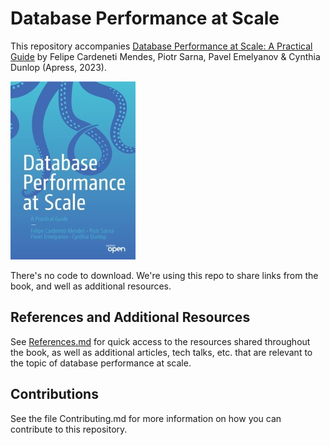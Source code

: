 # Database Performance at Scale

This repository accompanies [Database Performance at Scale: A Practical Guide](https://link.springer.com/book/10.1007/978-1-4842-9711-7) by Felipe Cardeneti Mendes, Piotr Sarna, Pavel Emelyanov & Cynthia Dunlop (Apress, 2023).

[comment]: #cover
![Cover image](9781484297100.jpg)

There's no code to download. We're using this repo to share links from the book, and well as additional resources. 

## References and Additional Resources
See [References.md](References.md) for quick access to the resources shared throughout the book, as well as additional articles, tech talks, etc. that are relevant to the topic of database performance at scale.

## Contributions

See the file Contributing.md for more information on how you can contribute to this repository.
